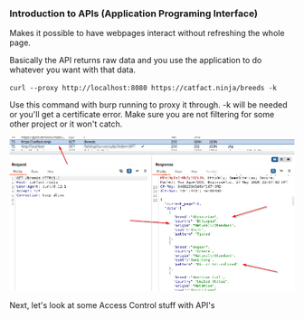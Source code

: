 ### Introduction to APIs (Application Programing Interface)

Makes it possible to have webpages interact without refreshing the whole page.

Basically the API returns raw data and you use the application to do whatever you want with that data.

`curl --proxy http://localhost:8080 https://catfact.ninja/breeds -k`

Use this command with burp running to proxy it through.  -k will be needed or you'll get a certificate error.  Make sure you are not filtering for some other project or it won't catch.

![ScreenShot8.png](Images/ScreenShot8.png)

Next, let's look at some Access Control stuff with API's